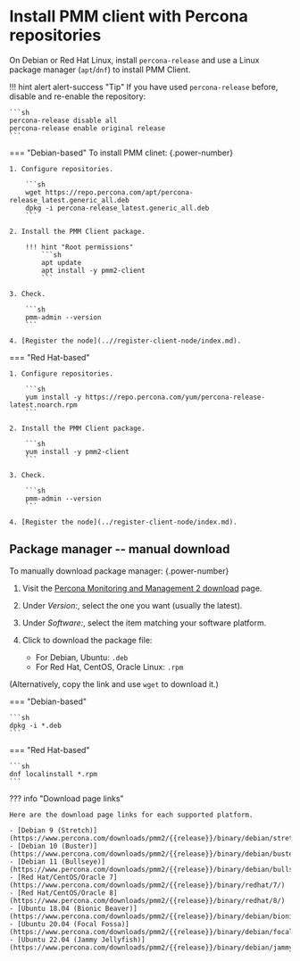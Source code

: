# Install PMM client with Percona repositories

On Debian or Red Hat Linux, install `percona-release` and use a Linux package manager (`apt`/`dnf`) to install PMM Client.

!!! hint alert alert-success "Tip"
    If you have used `percona-release` before, disable and re-enable the repository:

    ```sh
    percona-release disable all
    percona-release enable original release
    ```

=== "Debian-based"
    To install PMM clinet:
    {.power-number}

    1. Configure repositories.

        ```sh
        wget https://repo.percona.com/apt/percona-release_latest.generic_all.deb
        dpkg -i percona-release_latest.generic_all.deb
        ```

    2. Install the PMM Client package.

        !!! hint "Root permissions"
            ```sh
            apt update
            apt install -y pmm2-client
            ```

    3. Check.

        ```sh
        pmm-admin --version
        ```

    4. [Register the node](..//register-client-node/index.md).

=== "Red Hat-based"

    1. Configure repositories.

        ```sh
        yum install -y https://repo.percona.com/yum/percona-release-latest.noarch.rpm
        ```

    2. Install the PMM Client package.

        ```sh
        yum install -y pmm2-client
        ```

    3. Check.

        ```sh
        pmm-admin --version
        ```

    4. [Register the node](../register-client-node/index.md).

## Package manager -- manual download

To manually download package manager:
{.power-number}

1. Visit the [Percona Monitoring and Management 2 download](https://www.percona.com/downloads/pmm2/) page.
2. Under *Version:*, select the one you want (usually the latest).
3. Under *Software:*, select the item matching your software platform.
4. Click to download the package file:

    - For Debian, Ubuntu: `.deb`
    - For Red Hat, CentOS, Oracle Linux: `.rpm`

(Alternatively, copy the link and use `wget` to download it.)

=== "Debian-based"

    ```sh
    dpkg -i *.deb
    ```

=== "Red Hat-based"

    ```sh
    dnf localinstall *.rpm
    ```
??? info "Download page links"

    Here are the download page links for each supported platform.

    - [Debian 9 (Stretch)](https://www.percona.com/downloads/pmm2/{{release}}/binary/debian/stretch/)
    - [Debian 10 (Buster)](https://www.percona.com/downloads/pmm2/{{release}}/binary/debian/buster/)
    - [Debian 11 (Bullseye)](https://www.percona.com/downloads/pmm2/{{release}}/binary/debian/bullseye/)
    - [Red Hat/CentOS/Oracle 7](https://www.percona.com/downloads/pmm2/{{release}}/binary/redhat/7/)
    - [Red Hat/CentOS/Oracle 8](https://www.percona.com/downloads/pmm2/{{release}}/binary/redhat/8/)
    - [Ubuntu 18.04 (Bionic Beaver)](https://www.percona.com/downloads/pmm2/{{release}}/binary/debian/bionic/)
    - [Ubuntu 20.04 (Focal Fossa)](https://www.percona.com/downloads/pmm2/{{release}}/binary/debian/focal/)
    - [Ubuntu 22.04 (Jammy Jellyfish)](https://www.percona.com/downloads/pmm2/{{release}}/binary/debian/jammy/)

